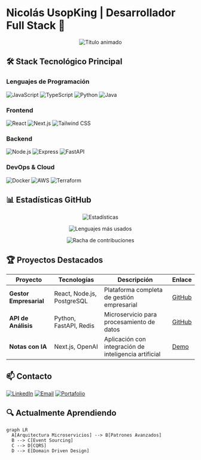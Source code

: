 # Nicolás UsopKing | Desarrollador Full Stack 🚀

<div align="center">
  <img src="https://readme-typing-svg.demolab.com?font=Fira+Code&weight=600&size=26&pause=1000&color=38BDF8&center=true&vCenter=true&width=800&lines=Ingeniero+de+Software+en+Formación;Especializado+en+Soluciones+Escalables;Apasionado+por+Open+Source+y+DevOps" alt="Título animado" />
</div>

## 🛠️ Stack Tecnológico Principal

### **Lenguajes de Programación**
![JavaScript](https://img.shields.io/badge/JavaScript-F7DF1E?style=for-the-badge&logo=javascript&logoColor=black)
![TypeScript](https://img.shields.io/badge/TypeScript-3178C6?style=for-the-badge&logo=typescript&logoColor=white)
![Python](https://img.shields.io/badge/Python-3776AB?style=for-the-badge&logo=python&logoColor=white)
![Java](https://img.shields.io/badge/Java-007396?style=for-the-badge&logo=java&logoColor=white)

### **Frontend**
![React](https://img.shields.io/badge/React-61DAFB?style=for-the-badge&logo=react&logoColor=black)
![Next.js](https://img.shields.io/badge/Next.js-000000?style=for-the-badge&logo=next.js&logoColor=white)
![Tailwind CSS](https://img.shields.io/badge/Tailwind_CSS-38B2AC?style=for-the-badge&logo=tailwind-css&logoColor=white)

### **Backend**
![Node.js](https://img.shields.io/badge/Node.js-339933?style=for-the-badge&logo=node.js&logoColor=white)
![Express](https://img.shields.io/badge/Express-000000?style=for-the-badge&logo=express&logoColor=white)
![FastAPI](https://img.shields.io/badge/FastAPI-009688?style=for-the-badge&logo=fastapi&logoColor=white)

### **DevOps & Cloud**
![Docker](https://img.shields.io/badge/Docker-2496ED?style=for-the-badge&logo=docker&logoColor=white)
![AWS](https://img.shields.io/badge/AWS-232F3E?style=for-the-badge&logo=amazon-aws&logoColor=white)
![Terraform](https://img.shields.io/badge/Terraform-7B42BC?style=for-the-badge&logo=terraform&logoColor=white)

## 📊 Estadísticas GitHub

<div align="center">
  
  ![Estadísticas](https://github-readme-stats.vercel.app/api?username=UsopKing7&show_icons=true&theme=dracula&count_private=true&include_all_commits=true)
  
  ![Lenguajes más usados](https://github-readme-stats.vercel.app/api/top-langs/?username=UsopKing7&layout=compact&theme=dracula&langs_count=8)
  
  ![Racha de contribuciones](https://github-readme-streak-stats.herokuapp.com/?user=UsopKing7&theme=dracula)
</div>

## 🏆 Proyectos Destacados

| Proyecto | Tecnologías | Descripción | Enlace |
|----------|------------|-------------|--------|
| **Gestor Empresarial** | React, Node.js, PostgreSQL | Plataforma completa de gestión empresarial | [GitHub](https://github.com/UsopKing7/gestor-empresarial) |
| **API de Análisis** | Python, FastAPI, Redis | Microservicio para procesamiento de datos | [GitHub](https://github.com/UsopKing7/data-analysis-api) |
| **Notas con IA** | Next.js, OpenAI | Aplicación con integración de inteligencia artificial | [Demo](https://notas-ia-demo.com) |

## 📫 Contacto

[![LinkedIn](https://img.shields.io/badge/LinkedIn-0A66C2?style=for-the-badge&logo=linkedin&logoColor=white)](https://linkedin.com/in/nicolas-dev)
[![Email](https://img.shields.io/badge/Gmail-D14836?style=for-the-badge&logo=gmail&logoColor=white)](mailto:nicolas.dev@example.com)
[![Portafolio](https://img.shields.io/badge/Portafolio-FF5722?style=for-the-badge&logo=about.me&logoColor=white)](https://nicolas-dev-portfolio.com)

## 🔍 Actualmente Aprendiendo

```mermaid
graph LR
  A[Arquitectura Microservicios] --> B[Patrones Avanzados]
  B --> C[Event Sourcing]
  C --> D[CQRS]
  D --> E[Domain Driven Design]